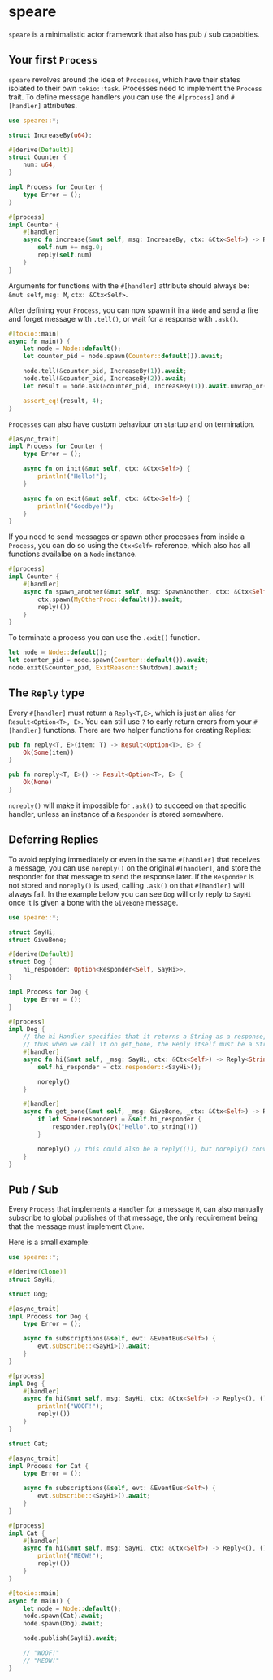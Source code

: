 # speare
`speare` is a minimalistic actor framework that also has pub / sub capabities.

## Your first `Process`
`speare` revolves around the idea of `Processes`, which have their states isolated to their own `tokio::task`.
Processes need to implement the `Process` trait. To define message handlers you can use the `#[process]` and `#[handler]` attributes.

```rust
use speare::*;

struct IncreaseBy(u64);

#[derive(Default)]
struct Counter {
    num: u64,
}

impl Process for Counter {
    type Error = ();
}

#[process]
impl Counter {
    #[handler]
    async fn increase(&mut self, msg: IncreaseBy, ctx: &Ctx<Self>) -> Reply<u64, ()> {
        self.num += msg.0;
        reply(self.num)
    }
}
```

Arguments for functions with the `#[handler]` attribute should always be: `&mut self`, `msg: M`, `ctx: &Ctx<Self>`.

After defining your `Process`, you can now spawn it in a `Node` and send a fire and forget message with `.tell()`, or wait for a response with `.ask()`.

```rust
#[tokio::main]
async fn main() {
    let node = Node::default();
    let counter_pid = node.spawn(Counter::default()).await;

    node.tell(&counter_pid, IncreaseBy(1)).await;
    node.tell(&counter_pid, IncreaseBy(2)).await;
    let result = node.ask(&counter_pid, IncreaseBy(1)).await.unwrap_or(0);

    assert_eq!(result, 4);
}

```

`Processes` can also have custom behaviour on startup and on termination.

```rust
#[async_trait]
impl Process for Counter {
    type Error = ();

    async fn on_init(&mut self, ctx: &Ctx<Self>) {
        println!("Hello!");
    }

    async fn on_exit(&mut self, ctx: &Ctx<Self>) {
        println!("Goodbye!");
    }
}
```

If you need to send messages or spawn other processes from inside a `Process`, you can do so using the `Ctx<Self>` reference, which also has all functions availalbe on a `Node` instance.

```rust
#[process]
impl Counter {
    #[handler]
    async fn spawn_another(&mut self, msg: SpawnAnother, ctx: &Ctx<Self>) -> Reply<(), ()> {
        ctx.spawn(MyOtherProc::default()).await;
        reply(())
    }
}
```

To terminate a process you can use the `.exit()` function.

```rust
let node = Node::default();
let counter_pid = node.spawn(Counter::default()).await;
node.exit(&counter_pid, ExitReason::Shutdown).await;
```

## The `Reply` type
Every `#[handler]` must return a `Reply<T,E>`, which is just an alias for `Result<Option<T>, E>`. You can still use `?` to early return errors from your `#[handler]` functions. There are two helper functions for creating Replies:

```rust
pub fn reply<T, E>(item: T) -> Result<Option<T>, E> {
    Ok(Some(item))
}

pub fn noreply<T, E>() -> Result<Option<T>, E> {
    Ok(None)
}
```

`noreply()` will make it impossible for `.ask()` to succeed on that specific handler, unless an instance of a `Responder` is stored somewhere.

## Deferring Replies
To avoid replying immediately or even in the same `#[handler]` that receives a message, you can use `noreply()` on the original `#[handler]`, and store the responder for that message to send the response later. If the `Responder` is not stored and `noreply()` is used, calling `.ask()` on that `#[handler]` will always fail. In the example below you can see `Dog` will only reply to `SayHi` once it is given a bone with the `GiveBone` message.

```rust
use speare::*;

struct SayHi;
struct GiveBone;

#[derive(Default)]
struct Dog {
    hi_responder: Option<Responder<Self, SayHi>>,
}

impl Process for Dog {
    type Error = ();
}

#[process]
impl Dog {
    // the hi Handler specifies that it returns a String as a response,
    // thus when we call it on get_bone, the Reply itself must be a String.
    #[handler]
    async fn hi(&mut self, _msg: SayHi, ctx: &Ctx<Self>) -> Reply<String, ()> {
        self.hi_responder = ctx.responder::<SayHi>();

        noreply()
    }

    #[handler]
    async fn get_bone(&mut self, _msg: GiveBone, _ctx: &Ctx<Self>) -> Reply<(), ()> {
        if let Some(responder) = &self.hi_responder {
            responder.reply(Ok("Hello".to_string()))
        }

        noreply() // this could also be a reply(()), but noreply() conveys meaning better
    }
}
```

## Pub / Sub
Every `Process` that implements a `Handler` for a message `M`, can also manually subscribe to global publishes of that message, the only requirement being that the message must implement `Clone`.

Here is a small example:
```rust
use speare::*;

#[derive(Clone)]
struct SayHi;

struct Dog;

#[async_trait]
impl Process for Dog {
    type Error = ();

    async fn subscriptions(&self, evt: &EventBus<Self>) {
        evt.subscribe::<SayHi>().await;
    }
}

#[process]
impl Dog {
    #[handler]
    async fn hi(&mut self, msg: SayHi, ctx: &Ctx<Self>) -> Reply<(), ()> {
        println!("WOOF!");
        reply(())
    }
}

struct Cat;

#[async_trait]
impl Process for Cat {
    type Error = ();

    async fn subscriptions(&self, evt: &EventBus<Self>) {
        evt.subscribe::<SayHi>().await;
    }
}

#[process]
impl Cat {
    #[handler]
    async fn hi(&mut self, msg: SayHi, ctx: &Ctx<Self>) -> Reply<(), ()> {
        println!("MEOW!");
        reply(())
    }
}

#[tokio::main]
async fn main() {
    let node = Node::default();
    node.spawn(Cat).await;
    node.spawn(Dog).await;

    node.publish(SayHi).await;

    // "WOOF!"
    // "MEOW!"
}

```